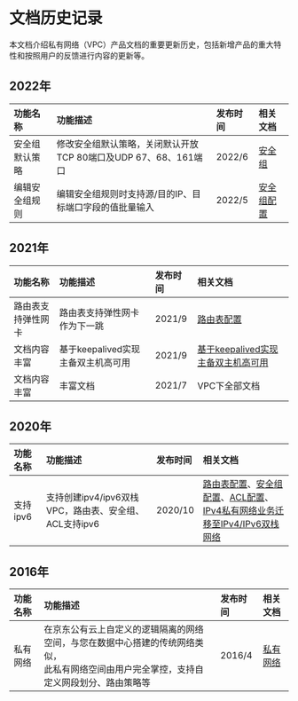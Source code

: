 # 文档历史记录

本文档介绍私有网络（VPC）产品文档的重要更新历史，包括新增产品的重大特性和按照用户的反馈进行内容的更新等。

## 2022年
| 功能名称 | 功能描述 | 发布时间 | 相关文档|
| :---------------| :--------------|:------------|:--------|
|安全组默认策略|修改安全组默认策略，关闭默认开放TCP 80端口及UDP 67、68、161端口|2022/6|[安全组](../Introduction/Features/Security-Group-Features.md)|
|编辑安全组规则|编辑安全组规则时支持源/目的IP、目标端口字段的值批量输入|2022/5|[安全组配置](https://docs.jdcloud.com/cn/virtual-private-cloud/security-group-configuration#user-content-4)|


## 2021年
| 功能名称 | 功能描述 | 发布时间 | 相关文档|
| :---------------| :--------------|:------------|:--------|
|路由表支持弹性网卡|路由表支持弹性网卡作为下一跳|2021/9|[路由表配置](../Operation-Guide/Route-Table-Configuration.md)|
|文档内容丰富|基于keepalived实现主备双主机高可用 |2021/9|[基于keepalived实现主备双主机高可用](../Best-Practice/Keepalived.md)
|文档内容丰富|丰富文档|2021/7|VPC下全部文档|


## 2020年
| 功能名称 | 功能描述 | 发布时间 | 相关文档|
| :---------------| :--------------|:------------|:--------|
|支持ipv6|支持创建ipv4/ipv6双栈VPC，路由表、安全组、ACL支持ipv6|2020/10|[路由表配置](https://docs.jdcloud.com/cn/virtual-private-cloud/route-table-configuration)、[安全组配置](https://docs.jdcloud.com/cn/virtual-private-cloud/security-group-configuration)、[ACL配置](https://docs.jdcloud.com/cn/virtual-private-cloud/network-acl-configuration)、</br> [IPv4私有网络业务迁移至IPv4/IPv6双栈网络](https://docs.jdcloud.com/cn/virtual-private-cloud/part-of-ipv4toipv6-best-practice)



## 2016年
| 功能名称 | 功能描述 | 发布时间 | 相关文档|
| :---------------| :--------------|:------------|:--------|
|私有网络|在京东公有云上自定义的逻辑隔离的网络空间，与您在数据中心搭建的传统网络类似，</br> 此私有网络空间由用户完全掌控，支持自定义网段划分、路由策略等|2016/4 |[私有网络](https://docs.jdcloud.com/cn/virtual-private-cloud/product-overview)

